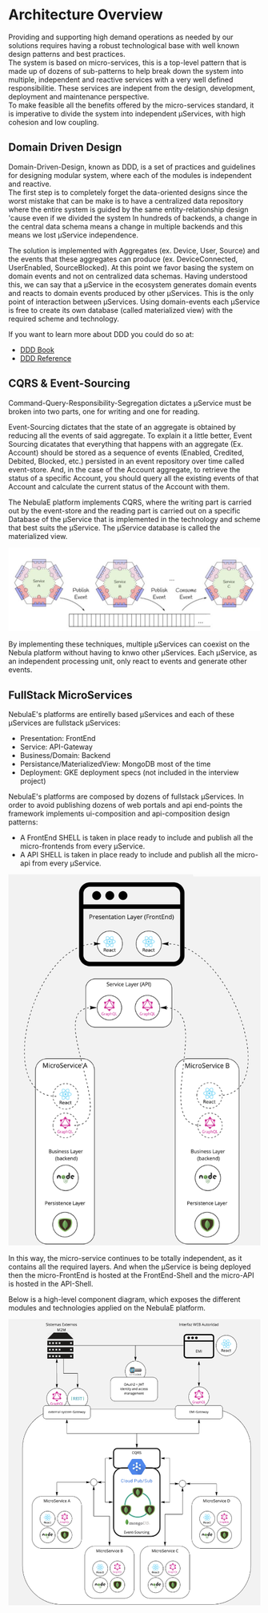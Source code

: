 # Architecture Overview

Providing and supporting high demand operations as needed by our solutions requires having a robust technological base with well known design patterns and best practices.  
The system is based on micro-services, this is a top-level pattern that is made up of dozens of sub-patterns to help break down the system into multiple, independent and reactive services with a very well defined responsibilitie.  These services are indepent from the design, development, deployment and maintenance perspective.  
To make feasible all the benefits offered by the micro-services standard, it is imperative to divide the system into independent µServices, with high cohesion and low coupling.  

## Domain Driven Design

Domain-Driven-Design, known as DDD, is a set of practices and guidelines for designing modular system, where each of the modules is independent and reactive.  
The first step is to completely forget the data-oriented designs since the worst mistake that can be make is to have a centralized data repository where the entire system is guided by the same entity-relationship design 'cause even if we divided the system In hundreds of backends, a change in the central data schema means a change in multiple backends and this means we lost µService independence.

The solution is implemented with Aggregates (ex. Device, User, Source) and the events that these aggregates can produce (ex. DeviceConnected, UserEnabled, SourceBlocked). At this point we favor basing the system on domain events and not on centralized data schemas. Having understood this, we can say that a µService in the ecosystem generates domain events and reacts to domain events produced by other µServices.  This is the only point of interaction between µServices. Using domain-events each µService is free to create its own database (called materialized view) with the required scheme and technology.  

If you want to learn more about DDD you could do so at:
- [DDD Book](https://www.amazon.com/Domain-Driven-Design-Tackling-Complexity-Software/dp/0321125215)
- [DDD Reference](https://domainlanguage.com/wp-content/uploads/2016/05/DDD_Reference_2015-03.pdf)

## CQRS & Event-Sourcing
Command-Query-Responsibility-Segregation dictates a µService must be broken into two parts, one for writing and one for reading.  

Event-Sourcing dictates that the state of an aggregate is obtained by reducing all the events of said aggregate. To explain it a little better, Event Sourcing dicatates that everything that happens with an aggregate (Ex. Account) should be stored as a sequence of events (Enabled, Credited, Debited, Blocked, etc.) persisted in an event repository over time called event-store. And, in the case of the Account aggregate, to retrieve the status of a specific Account, you should query all the existing events of that Account and calculate the current status of the Account with them.  

The NebulaE platform implements CQRS, where the writing part is carried out by the event-store and the reading part is carried out on a specific Database of the µService that is implemented in the technology and scheme that best suits the µService. The µService database is called the materialized view.  

![µService Interaction using domain-events](https://github.com/nebulae-interview/guideline/raw/master/res/service_interaction.png "µService Interaction using domain-events")

By implementing these techniques, multiple µServices can coexist on the Nebula platform without having to knwo other µServices. Each µService, as an independent processing unit, only react to events and generate other events.  

## FullStack MicroServices

NebulaE's platforms are entirelly based µServices and each of these µServices are fullstack µServices:
- Presentation: FrontEnd
- Service: API-Gateway
- Business/Domain: Backend
- Persistance/MaterializedView: MongoDB most of the time
- Deployment: GKE deployment specs (not included in the interview project)

NebulaE's platforms are composed by dozens of fullstack µServices.  In order to avoid publishing dozens of web portals and api end-points the framework implements ui-composition and api-composition design patterns:
- A FrontEnd SHELL is taken in place ready to include and publish all the micro-frontends from every µService.  
- A API SHELL is taken in place ready to include and publish all the micro-api from every µService.  


![µService Shell composition](https://github.com/nebulae-interview/guideline/raw/master/res/shell_composition.png "µService shell composition")

In this way, the micro-service continues to be totally independent, as it contains all the required layers.  And when the µService is being deployed then the micro-FrontEnd is hosted at the FrontEnd-Shell and the micro-API is hosted in the API-Shell.

Below is a high-level component diagram, which exposes the different modules and technologies applied on the NebulaE platform.

![µService Platform](https://github.com/nebulae-interview/guideline/raw/master/res/microservices_platform.png "µService Platform")



